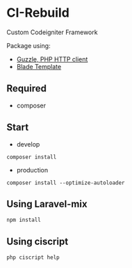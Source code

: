 # CI-Rebuild
Custom Codeigniter Framework

Package using:
- [Guzzle, PHP HTTP client](https://github.com/guzzle/guzzle)
- [Blade Template](https://github.com/jenssegers/blade)

## Required
- composer

## Start
- develop
```
composer install
```
- production
```
composer install --optimize-autoloader
```
## Using Laravel-mix
```
npm install
```

## Using ciscript
```
php ciscript help
```

